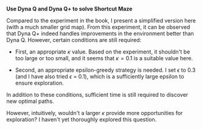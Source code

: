 **Use Dyna Q and Dyna Q+ to solve Shortcut Maze**

Compared to the experiment in the book, I present a simplified version here (with a much smaller grid map). From this experiment, it can be observed that Dyna Q+ indeed handles improvements in the environment better than Dyna Q. However, certain conditions are still required:

- First, an appropriate $\kappa$ value. Based on the experiment, it shouldn't be too large or too small, and it seems that $\kappa = 0.1$ is a suitable value here. 

- Second, an appropriate epsilon-greedy strategy is needed. I set $\epsilon$ to 0.3 (and I have also tried $\epsilon$ = 0.1), which is a sufficiently large epsilon to ensure exploration.

In addition to these conditions, sufficient time is still required to discover new optimal paths.

However, intuitively, wouldn't a larger $\kappa$ provide more opportunities for exploration? I haven't yet thoroughly explored this question.